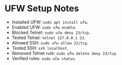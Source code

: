 # UFW Setup Notes
- Installed UFW: `sudo apt install ufw`.
- Enabled UFW: `sudo ufw enable`.
- Blocked Telnet: `sudo ufw deny 23/tcp`.
- Tested Telnet: `telnet 127.0.0.1 23`.
- Allowed SSH: `sudo ufw allow 22/tcp`.
- Tested SSH: `ssh localhost`.
- Removed Telnet rule: `sudo ufw delete deny 23/tcp`.
- Verified rules: `sudo ufw status`.
